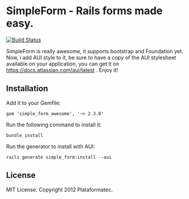 # SimpleForm - Rails forms made easy.
[![Build Status](https://secure.travis-ci.org/plataformatec/simple_form.png?branch=master)](http://travis-ci.org/plataformatec/simple_form)

SimpleForm is really awesome, it supports bootstrap and Foundation yet. Now, i add AUI style to it,
be sure to have a copy of the AUI stylesheet available on your application, you can get it on 
https://docs.atlassian.com/aui/latest . Enjoy it!

## Installation

Add it to your Gemfile:

`gem 'simple_form_awesome', '~> 2.3.0'`

Run the following command to install it:

`bundle install`

Run the generator to install with AUI:

`rails generate simple_form:install --aui`


## License

MIT License. Copyright 2012 Plataformatec.
